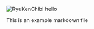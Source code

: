 ![RyuKenChibi](https://c4.wallpaperflare.com/wallpaper/93/656/899/games-ken-ryu-and-ken-video-games-street-fighter-hd-art-wallpaper-preview.jpg)
hello

This is an example markdown file